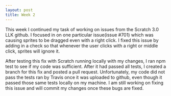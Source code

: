 ```yaml
---
layout: post
title: Week 2
---
```


This week I continued my task of working on issues from the Scratch 3.0 LLK github. I focused in on one particular issue(issue #701) which was causing sprites to be dragged even with a right click. I fixed this issue by adding in a check so that whenever the user clicks with a right or middle click, sprites will ignore it. 

After testing this fix with Scratch running locally with my changes, I ran npm test to see if my code was sufficient. After it had passed all tests, I created a branch for this fix and posted a pull request. Unfortunately, my code did not pass the tests ran by Travis once it was uploaded to github, even though it passed those same tests locally on my machine. I am still working on fixing this issue and will commit my changes once these bugs are fixed.  
